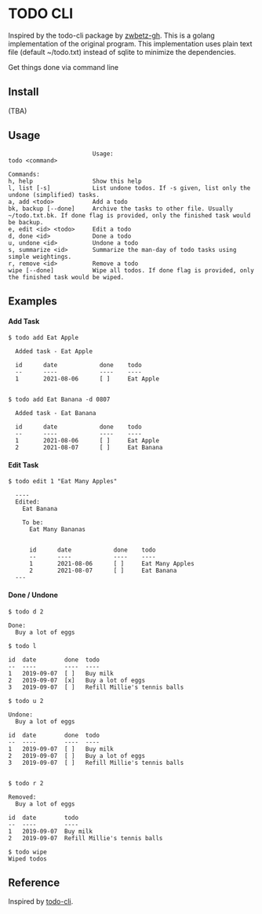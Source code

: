 # TODO CLI

Inspired by the todo-cli package by [zwbetz-gh](https://github.com/zwbetz-gh).
This is a golang implementation of the original program. This implementation uses plain text file (default ~/todo.txt) instead of sqlite to minimize the dependencies.

Get things done via command line

## Install
   (TBA)

## Usage

```
						Usage:
todo <command>

Commands:
h, help                 Show this help
l, list [-s]            List undone todos. If -s given, list only the undone (simplified) tasks.
a, add <todo>           Add a todo
bk, backup [--done]     Archive the tasks to other file. Usually ~/todo.txt.bk. If done flag is provided, only the finished task would be backup.
e, edit <id> <todo>     Edit a todo
d, done <id>            Done a todo
u, undone <id>          Undone a todo
s, summarize <id>       Summarize the man-day of todo tasks using simple weightings.
r, remove <id>          Remove a todo
wipe [--done]           Wipe all todos. If done flag is provided, only the finished task would be wiped.
```

## Examples

#### Add Task
```
$ todo add Eat Apple

  Added task - Eat Apple

  id      date            done    todo
  --      ----            ----    ----
  1       2021-08-06      [ ]     Eat Apple


$ todo add Eat Banana -d 0807

  Added task - Eat Banana

  id      date            done    todo
  --      ----            ----    ----
  1       2021-08-06      [ ]     Eat Apple
  2       2021-08-07      [ ]     Eat Banana
```

#### Edit Task
```
$ todo edit 1 "Eat Many Apples"

  ----
  Edited:
	Eat Banana

	To be:
	  Eat Many Bananas


	  id      date            done    todo
	  --      ----            ----    ----
	  1       2021-08-06      [ ]     Eat Many Apples
	  2       2021-08-07      [ ]     Eat Banana
  ---
```

#### Done / Undone
```
$ todo d 2

Done:
  Buy a lot of eggs

$ todo l

id  date        done  todo
--  ----        ----  ----
1   2019-09-07  [ ]   Buy milk
2   2019-09-07  [x]   Buy a lot of eggs
3   2019-09-07  [ ]   Refill Millie's tennis balls

$ todo u 2

Undone:
  Buy a lot of eggs

id  date        done  todo
--  ----        ----  ----
1   2019-09-07  [ ]   Buy milk
2   2019-09-07  [ ]   Buy a lot of eggs
3   2019-09-07  [ ]   Refill Millie's tennis balls


$ todo r 2

Removed:
  Buy a lot of eggs

id  date        todo
--  ----        ----
1   2019-09-07  Buy milk
2   2019-09-07  Refill Millie's tennis balls

$ todo wipe
Wiped todos

```

## Reference
Inspired by [todo-cli](https://github.com/zwbetz-gh/todo-cli).
